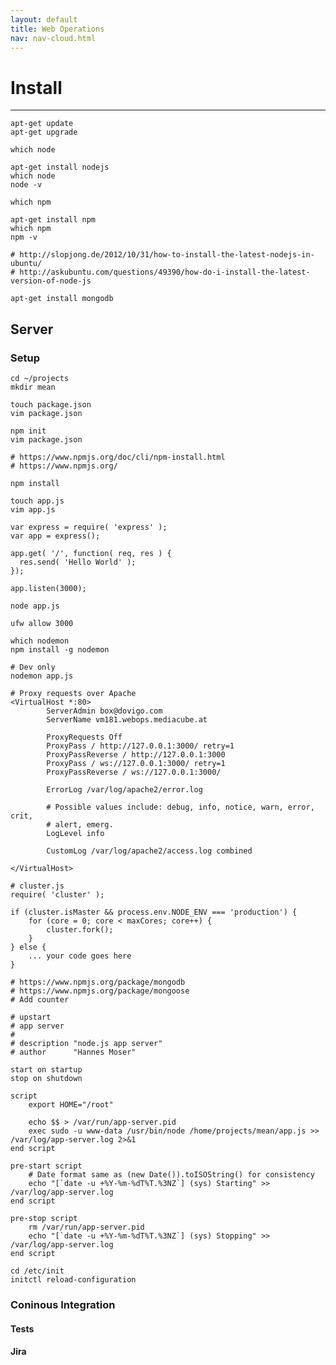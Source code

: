 ```yaml
---
layout: default
title: Web Operations
nav: nav-cloud.html
---
```


# <a name="basic"></a>Install
---

    apt-get update
    apt-get upgrade

    which node

    apt-get install nodejs
    which node
    node -v

    which npm

    apt-get install npm
    which npm
    npm -v

    # http://slopjong.de/2012/10/31/how-to-install-the-latest-nodejs-in-ubuntu/
    # http://askubuntu.com/questions/49390/how-do-i-install-the-latest-version-of-node-js

    apt-get install mongodb

## Server

### Setup

    cd ~/projects
    mkdir mean

    touch package.json
    vim package.json

    npm init
    vim package.json

    # https://www.npmjs.org/doc/cli/npm-install.html
    # https://www.npmjs.org/

    npm install

    touch app.js
    vim app.js

    var express = require( 'express' );
    var app = express();

    app.get( '/', function( req, res ) {
      res.send( 'Hello World' );
    });

    app.listen(3000);

    node app.js

    ufw allow 3000

    which nodemon
    npm install -g nodemon

    # Dev only
    nodemon app.js

    # Proxy requests over Apache
    <VirtualHost *:80>
            ServerAdmin box@dovigo.com
            ServerName vm181.webops.mediacube.at

            ProxyRequests Off
            ProxyPass / http://127.0.0.1:3000/ retry=1
            ProxyPassReverse / http://127.0.0.1:3000
            ProxyPass / ws://127.0.0.1:3000/ retry=1
            ProxyPassReverse / ws://127.0.0.1:3000/

            ErrorLog /var/log/apache2/error.log

            # Possible values include: debug, info, notice, warn, error, crit,
            # alert, emerg.
            LogLevel info

            CustomLog /var/log/apache2/access.log combined

    </VirtualHost>

    # cluster.js
    require( 'cluster' );

    if (cluster.isMaster && process.env.NODE_ENV === 'production') {
        for (core = 0; core < maxCores; core++) {
            cluster.fork();
        }
    } else {
        ... your code goes here
    }

    # https://www.npmjs.org/package/mongodb
    # https://www.npmjs.org/package/mongoose
    # Add counter

    # upstart
    # app server
    #
    # description "node.js app server"
    # author      "Hannes Moser"

    start on startup
    stop on shutdown

    script
        export HOME="/root"

        echo $$ > /var/run/app-server.pid
        exec sudo -u www-data /usr/bin/node /home/projects/mean/app.js >> /var/log/app-server.log 2>&1
    end script

    pre-start script
        # Date format same as (new Date()).toISOString() for consistency
        echo "[`date -u +%Y-%m-%dT%T.%3NZ`] (sys) Starting" >> /var/log/app-server.log
    end script

    pre-stop script
        rm /var/run/app-server.pid
        echo "[`date -u +%Y-%m-%dT%T.%3NZ`] (sys) Stopping" >> /var/log/app-server.log
    end script

    cd /etc/init
    initctl reload-configuration

### Coninous Integration

#### Tests
#### Jira